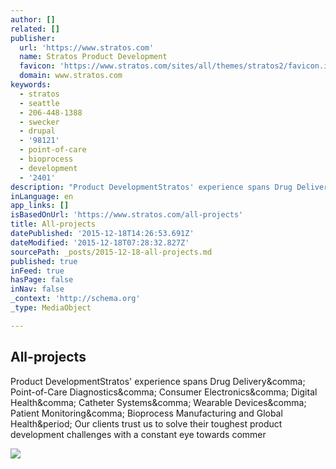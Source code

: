 ```yaml
---
author: []
related: []
publisher:
  url: 'https://www.stratos.com'
  name: Stratos Product Development
  favicon: 'https://www.stratos.com/sites/all/themes/stratos2/favicon.ico'
  domain: www.stratos.com
keywords:
  - stratos
  - seattle
  - 206-448-1388
  - swecker
  - drupal
  - '98121'
  - point-of-care
  - bioprocess
  - development
  - '2401'
description: "Product DevelopmentStratos' experience spans Drug Delivery, Point-of-Care Diagnostics, Consumer Electronics, Digital Health, Catheter Systems, Wearable Devices, Patient Monitoring, Bioprocess Manufacturing and Global Health. Our clients trust us to solve their toughest product development challenges with a constant eye towards commer"
inLanguage: en
app_links: []
isBasedOnUrl: 'https://www.stratos.com/all-projects'
title: All-projects
datePublished: '2015-12-18T14:26:53.691Z'
dateModified: '2015-12-18T07:28:32.827Z'
sourcePath: _posts/2015-12-18-all-projects.md
published: true
inFeed: true
hasPage: false
inNav: false
_context: 'http://schema.org'
_type: MediaObject

---
```

<article style=""><h1>All-projects</h1><p>Product DevelopmentStratos' experience spans Drug Delivery&amp;comma; Point-of-Care Diagnostics&amp;comma; Consumer Electronics&amp;comma; Digital Health&amp;comma; Catheter Systems&amp;comma; Wearable Devices&amp;comma; Patient Monitoring&amp;comma; Bioprocess Manufacturing and Global Health&amp;period; Our clients trust us to solve their toughest product development challenges with a constant eye towards commer</p><img src="https://www.stratos.com/sites/default/files/styles/1254x887/public/IVL%20tile-big.jpg?itok=GIjjE2Ow" /></article>